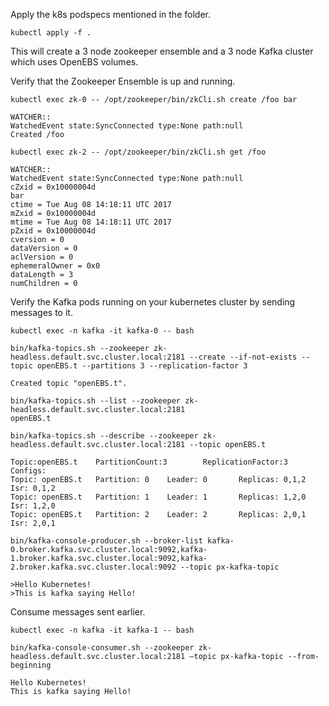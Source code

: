 Apply the k8s podspecs mentioned in the folder.

`kubectl apply -f .`

This will create a 3 node zookeeper ensemble and a 3 node Kafka cluster which uses OpenEBS volumes.

Verify that the Zookeeper Ensemble is up and running. 

```
kubectl exec zk-0 -- /opt/zookeeper/bin/zkCli.sh create /foo bar

WATCHER::
WatchedEvent state:SyncConnected type:None path:null
Created /foo

kubectl exec zk-2 -- /opt/zookeeper/bin/zkCli.sh get /foo

WATCHER::
WatchedEvent state:SyncConnected type:None path:null
cZxid = 0x10000004d
bar
ctime = Tue Aug 08 14:18:11 UTC 2017
mZxid = 0x10000004d
mtime = Tue Aug 08 14:18:11 UTC 2017
pZxid = 0x10000004d
cversion = 0
dataVersion = 0
aclVersion = 0
ephemeralOwner = 0x0
dataLength = 3
numChildren = 0
```

Verify the Kafka pods running on your kubernetes cluster by sending messages to it. 

```
kubectl exec -n kafka -it kafka-0 -- bash 

bin/kafka-topics.sh --zookeeper zk-headless.default.svc.cluster.local:2181 --create --if-not-exists --topic openEBS.t --partitions 3 --replication-factor 3

Created topic "openEBS.t".

bin/kafka-topics.sh --list --zookeeper zk-headless.default.svc.cluster.local:2181
openEBS.t

bin/kafka-topics.sh --describe --zookeeper zk-headless.default.svc.cluster.local:2181 --topic openEBS.t

Topic:openEBS.t    PartitionCount:3        ReplicationFactor:3     Configs:
Topic: openEBS.t   Partition: 0    Leader: 0       Replicas: 0,1,2 Isr: 0,1,2
Topic: openEBS.t   Partition: 1    Leader: 1       Replicas: 1,2,0 Isr: 1,2,0
Topic: openEBS.t   Partition: 2    Leader: 2       Replicas: 2,0,1 Isr: 2,0,1

bin/kafka-console-producer.sh --broker-list kafka-0.broker.kafka.svc.cluster.local:9092,kafka-1.broker.kafka.svc.cluster.local:9092,kafka-2.broker.kafka.svc.cluster.local:9092 --topic px-kafka-topic

>Hello Kubernetes!
>This is kafka saying Hello!
```

Consume messages sent earlier. 
```
kubectl exec -n kafka -it kafka-1 -- bash 

bin/kafka-console-consumer.sh --zookeeper zk-headless.default.svc.cluster.local:2181 —topic px-kafka-topic --from-beginning

Hello Kubernetes!
This is kafka saying Hello!
```
